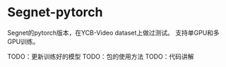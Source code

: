 # Segnet-pytorch
Segnet的pytorch版本，在YCB-Video dataset上做过测试。
支持单GPU和多GPU训练。

TODO：更新训练好的模型
TODO：包的使用方法
TODO：代码讲解
